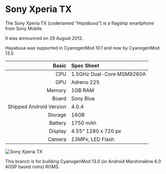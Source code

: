 Sony Xperia TX
==============

The Sony Xperia TX (codenamed _"Hayabusa"_) is a flagship smartphone from Sony Mobile.

It was announced on 29 August 2012.

Hayabusa was supported in CyanogenMod 10.1 and now by CyanogenMod 13.0

Basic   | Spec Sheet
-------:|:-------------------------
CPU     | 1.5GHz Dual-Core MSM8260A
GPU     | Adreno 225
Memory  | 1GB RAM
Board   | Sony Blue
Shipped Android Version | 4.0.4
Storage | 16GB
Battery | 1750 mAh
Display | 4.55" 1280 x 720 px
Camera  | 13MPx, LED Flash

![Sony Xperia TX](http://wiki.cyanogenmod.org/images/7/78/Hayabusa.png "Sony Xperia TX in black")

This branch is for building CyanogenMod 13.0 (or Android Marshmallow 6.0 AOSP based roms) ROMS.
